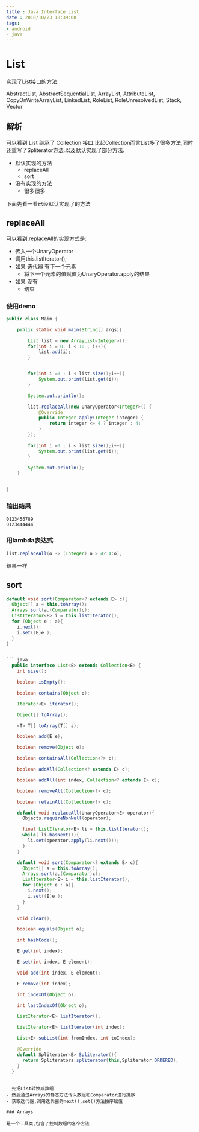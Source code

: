 ```yaml
---
title : Java Interface List
date : 2018/10/23 18:39:00
tags:
- android
- java
---
```


# List

实现了List接口的方法:

AbstractList, AbstractSequentialList, ArrayList, AttributeList, CopyOnWriteArrayList, LinkedList, RoleList, RoleUnresolvedList, Stack, Vector


## 解析
可以看到 List 继承了 Collection 接口.比起Collection而言List多了很多方法,同时还重写了Spliterator方法.以及默认实现了部分方法.

- 默认实现的方法
  - replaceAll
  - sort
- 没有实现的方法
  - 很多很多

下面先看一看已经默认实现了的方法

## replaceAll
可以看到,replaceAll的实现方式是:
- 传入一个UnaryOperator
- 调用this.listIterator();
- 如果 迭代器 有下一个元素
  - 将下一个元素的值赋值为UnaryOperator.apply的结果
- 如果 没有
  - 结束

### 使用demo
``` java
public class Main {

    public static void main(String[] args){

        List list = new ArrayList<Integer>();
        for(int i = 0; i < 10 ; i++){
            list.add(i);
        }


        for(int i =0 ; i < list.size();i++){
            System.out.print(list.get(i));
        }

        System.out.println();

        list.replaceAll(new UnaryOperator<Integer>() {
            @Override
            public Integer apply(Integer integer) {
                return integer <= 4 ? integer : 4;
            }
        });

        for(int i =0 ; i < list.size();i++){
            System.out.print(list.get(i));
        }

        System.out.println();
    }


}
```

### 输出结果
```
0123456789
0123444444
```

### 用lambda表达式
``` java
list.replaceAll(o -> (Integer) o > 4? 4:o);

```

结果一样

## sort
``` java
default void sort(Comparator<? extends E> c){
  Object[] a = this.toArray();
  Arrays.sort(a,(Comparator)c);
  ListIterator<E> i = this.listIterator();
  for (Object e : a){
    i.next();
    i.set((E)e );
  }
}


``` java
  public interface List<E> extends Collection<E> {
    int size();

    boolean isEmpty();

    boolean contains(Object o);

    Iterator<E> iterator();

    Object[] toArray();

    <T> T[] toArray(T[] a);

    boolean add(E e);

    boolean remove(Object o);

    boolean containsAll(Collection<?> c);

    boolean addAll(Collection<? extends E> c);

    boolean addAll(int index, Collection<? extends E> c);

    boolean removeAll(Collection<?> c);

    boolean retainAll(Collection<?> c);

    default void replaceAll(UnaryOperator<E> operator){
      Objects.requireNonNull(operator);

      final ListIterator<E> li = this.listIterator();
      while( li.hasNext()){
        li.set(operator.apply(li.next()));
      }
    }

    default void sort(Comparator<? extends E> c){
      Object[] a = this.toArray();
      Arrays.sort(a,(Comparator)c);
      ListIterator<E> i = this.listIterator();
      for (Object e : a){
        i.next();
        i.set((E)e );
      }
    }

    void clear();

    boolean equals(Object o);

    int hashCode();

    E get(int index);

    E set(int index, E element);

    void add(int index, E element);

    E remove(int index);

    int indexOf(Object o);

    int lastIndexOf(Object o);

    ListIterator<E> listIterator();

    ListIterator<E> listIterator(int index);

    List<E> subList(int fromIndex, int toIndex);

    @Override
    default Spliterator<E> Spliterator(){
      return Spliterators.spliterator(this,Spliterator.ORDERED);
    }
  }
```

```

- 先把List转换成数组
- 然后通过Arrays的静态方法传入数组和Comparator进行排序
- 获取迭代器,调用迭代器的next(),set()方法按序赋值

### Arrays

是一个工具类,包含了控制数组的各个方法
